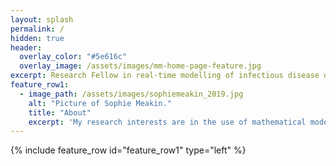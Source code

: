 ```yaml
---
layout: splash
permalink: /
hidden: true
header:
  overlay_color: "#5e616c"
  overlay_image: /assets/images/mm-home-page-feature.jpg
excerpt: Research Fellow in real-time modelling of infectious disease outbreaks
feature_row1:
  - image_path: /assets/images/sophiemeakin_2019.jpg
    alt: "Picture of Sophie Meakin."
    title: "About"
    excerpt: 'My research interests are in the use of mathematical modelling to support prepardness and decision making during infectious disease outbreaks.<br><br>I am currently a Research Fellow in real-time modelling of infectious disease outbreaks in the Centre for Mathematical Modelling of Infectious Diseases at the London School of Hygiene & Tropical Medicine. Before joining the school I worked for the World Health Organisation as part of the 2018-2020 North-Kivu Ebola outbreak response. I received my PhD in applied mathematics from the University of Warwick.'
---
```


{% include feature_row id="feature_row1" type="left" %}
